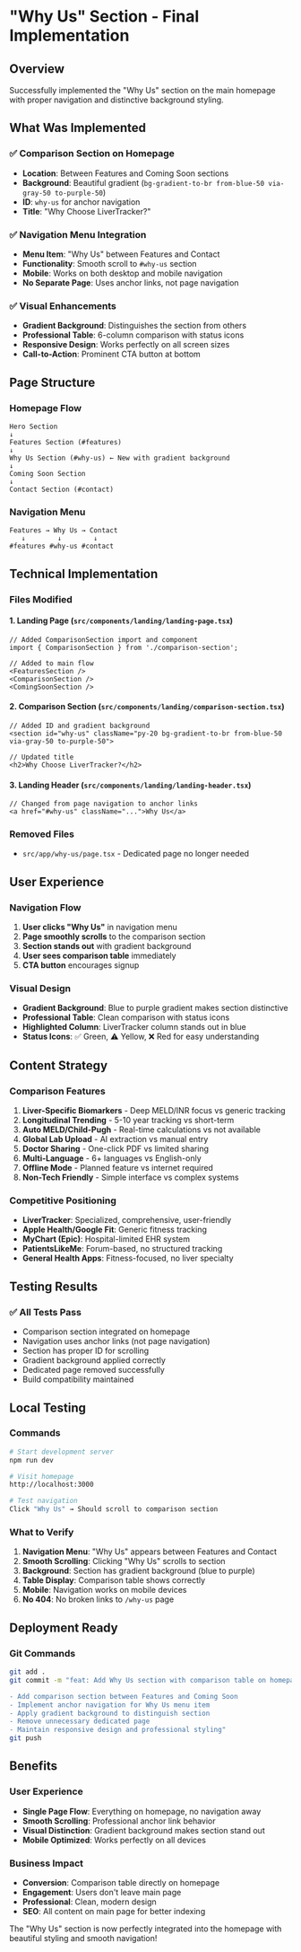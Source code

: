 # "Why Us" Section - Final Implementation

## Overview
Successfully implemented the "Why Us" section on the main homepage with proper navigation and distinctive background styling.

## What Was Implemented

### ✅ **Comparison Section on Homepage**
- **Location**: Between Features and Coming Soon sections
- **Background**: Beautiful gradient (`bg-gradient-to-br from-blue-50 via-gray-50 to-purple-50`)
- **ID**: `why-us` for anchor navigation
- **Title**: "Why Choose LiverTracker?"

### ✅ **Navigation Menu Integration**
- **Menu Item**: "Why Us" between Features and Contact
- **Functionality**: Smooth scroll to `#why-us` section
- **Mobile**: Works on both desktop and mobile navigation
- **No Separate Page**: Uses anchor links, not page navigation

### ✅ **Visual Enhancements**
- **Gradient Background**: Distinguishes the section from others
- **Professional Table**: 6-column comparison with status icons
- **Responsive Design**: Works perfectly on all screen sizes
- **Call-to-Action**: Prominent CTA button at bottom

## Page Structure

### Homepage Flow
```
Hero Section
↓
Features Section (#features)
↓
Why Us Section (#why-us) ← New with gradient background
↓
Coming Soon Section
↓
Contact Section (#contact)
```

### Navigation Menu
```
Features → Why Us → Contact
   ↓        ↓        ↓
#features #why-us #contact
```

## Technical Implementation

### Files Modified

#### 1. Landing Page (`src/components/landing/landing-page.tsx`)
```tsx
// Added ComparisonSection import and component
import { ComparisonSection } from './comparison-section';

// Added to main flow
<FeaturesSection />
<ComparisonSection />
<ComingSoonSection />
```

#### 2. Comparison Section (`src/components/landing/comparison-section.tsx`)
```tsx
// Added ID and gradient background
<section id="why-us" className="py-20 bg-gradient-to-br from-blue-50 via-gray-50 to-purple-50">

// Updated title
<h2>Why Choose LiverTracker?</h2>
```

#### 3. Landing Header (`src/components/landing/landing-header.tsx`)
```tsx
// Changed from page navigation to anchor links
<a href="#why-us" className="...">Why Us</a>
```

### Removed Files
- `src/app/why-us/page.tsx` - Dedicated page no longer needed

## User Experience

### Navigation Flow
1. **User clicks "Why Us"** in navigation menu
2. **Page smoothly scrolls** to the comparison section
3. **Section stands out** with gradient background
4. **User sees comparison table** immediately
5. **CTA button** encourages signup

### Visual Design
- **Gradient Background**: Blue to purple gradient makes section distinctive
- **Professional Table**: Clean comparison with status icons
- **Highlighted Column**: LiverTracker column stands out in blue
- **Status Icons**: ✅ Green, ⚠️ Yellow, ❌ Red for easy understanding

## Content Strategy

### Comparison Features
1. **Liver-Specific Biomarkers** - Deep MELD/INR focus vs generic tracking
2. **Longitudinal Trending** - 5-10 year tracking vs short-term
3. **Auto MELD/Child-Pugh** - Real-time calculations vs not available
4. **Global Lab Upload** - AI extraction vs manual entry
5. **Doctor Sharing** - One-click PDF vs limited sharing
6. **Multi-Language** - 6+ languages vs English-only
7. **Offline Mode** - Planned feature vs internet required
8. **Non-Tech Friendly** - Simple interface vs complex systems

### Competitive Positioning
- **LiverTracker**: Specialized, comprehensive, user-friendly
- **Apple Health/Google Fit**: Generic fitness tracking
- **MyChart (Epic)**: Hospital-limited EHR system
- **PatientsLikeMe**: Forum-based, no structured tracking
- **General Health Apps**: Fitness-focused, no liver specialty

## Testing Results

### ✅ All Tests Pass
- Comparison section integrated on homepage
- Navigation uses anchor links (not page navigation)
- Section has proper ID for scrolling
- Gradient background applied correctly
- Dedicated page removed successfully
- Build compatibility maintained

## Local Testing

### Commands
```bash
# Start development server
npm run dev

# Visit homepage
http://localhost:3000

# Test navigation
Click "Why Us" → Should scroll to comparison section
```

### What to Verify
1. **Navigation Menu**: "Why Us" appears between Features and Contact
2. **Smooth Scrolling**: Clicking "Why Us" scrolls to section
3. **Background**: Section has gradient background (blue to purple)
4. **Table Display**: Comparison table shows correctly
5. **Mobile**: Navigation works on mobile devices
6. **No 404**: No broken links to `/why-us` page

## Deployment Ready

### Git Commands
```bash
git add .
git commit -m "feat: Add Why Us section with comparison table on homepage

- Add comparison section between Features and Coming Soon
- Implement anchor navigation for Why Us menu item  
- Apply gradient background to distinguish section
- Remove unnecessary dedicated page
- Maintain responsive design and professional styling"
git push
```

## Benefits

### User Experience
- **Single Page Flow**: Everything on homepage, no navigation away
- **Smooth Scrolling**: Professional anchor link behavior
- **Visual Distinction**: Gradient background makes section stand out
- **Mobile Optimized**: Works perfectly on all devices

### Business Impact
- **Conversion**: Comparison table directly on homepage
- **Engagement**: Users don't leave main page
- **Professional**: Clean, modern design
- **SEO**: All content on main page for better indexing

The "Why Us" section is now perfectly integrated into the homepage with beautiful styling and smooth navigation!